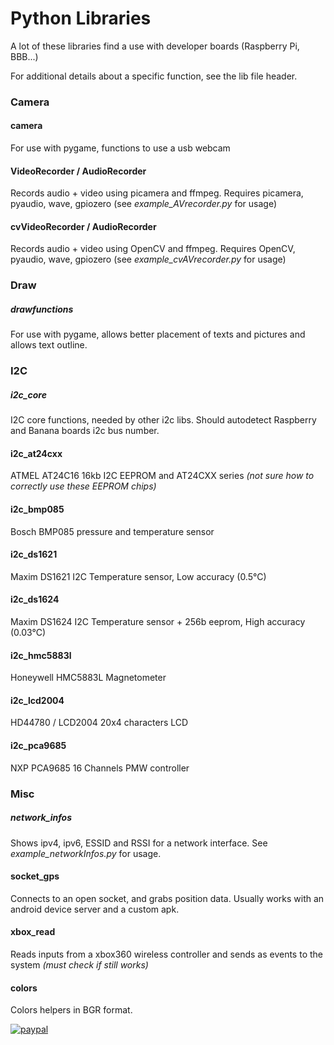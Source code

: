 # Python Libraries
A lot of these libraries find a use with developer boards (Raspberry Pi, BBB...)

For additional details about a specific function, see the lib file header.

###      Camera
#### camera
For use with pygame, functions to use a usb webcam
#### VideoRecorder / AudioRecorder
Records audio + video using picamera and ffmpeg. Requires picamera, pyaudio, wave, gpiozero (see *example_AVrecorder.py* for usage)
#### cvVideoRecorder / AudioRecorder
Records audio + video using OpenCV and ffmpeg. Requires OpenCV, pyaudio, wave, gpiozero (see *example_cvAVrecorder.py* for usage)

###      Draw 
##### drawfunctions
For use with pygame, allows better placement of texts and pictures and allows text outline. 

###      I2C
##### i2c_core
I2C core functions, needed by other i2c libs. Should autodetect Raspberry and Banana boards i2c bus number.
#### i2c_at24cxx
ATMEL AT24C16 16kb I2C EEPROM and AT24CXX series *(not sure how to correctly use these EEPROM chips)*
#### i2c_bmp085
Bosch BMP085 pressure and temperature sensor 
#### i2c_ds1621
Maxim DS1621 I2C Temperature sensor, Low accuracy (0.5°C)
#### i2c_ds1624
Maxim DS1624 I2C Temperature sensor + 256b eeprom, High accuracy (0.03°C)
#### i2c_hmc5883l
Honeywell HMC5883L Magnetometer
#### i2c_lcd2004
HD44780 / LCD2004 20x4 characters LCD
#### i2c_pca9685
NXP PCA9685 16 Channels PMW controller

###      Misc
##### network_infos
Shows ipv4, ipv6, ESSID and RSSI for a network interface. See *example_networkInfos.py* for usage.
#### socket_gps
Connects to an open socket, and grabs position data. Usually works with an android device server and a custom apk.
#### xbox_read 
Reads inputs from a xbox360 wireless controller and sends as events to the system *(must check if still works)*
#### colors
Colors helpers in BGR format.

[![paypal](https://www.paypalobjects.com/en_US/i/btn/btn_donateCC_LG.gif)](https://www.paypal.com/donate/?business=W8GSHCVF6N748&no_recurring=0&currency_code=EUR)
